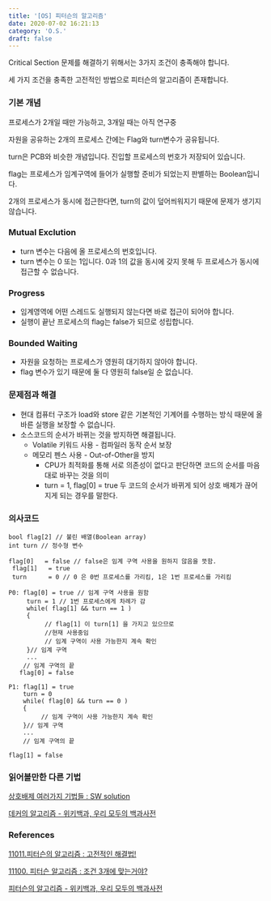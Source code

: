 ```yaml
---
title: '[OS] 피터슨의 알고리즘'
date: 2020-07-02 16:21:13
category: 'O.S.'
draft: false
---
```


Critical Section 문제를 해결하기 위해서는 3가지 조건이 충족해야 합니다.

세 가지 조건을 충족한 고전적인 방법으로 피터슨의 알고리즘이 존재합니다.

### 기본 개념

프로세스가 2개일 때만 가능하고, 3개일 때는 아직 연구중

자원을 공유하는 2개의 프로세스 간에는 Flag와 turn변수가 공유됩니다.

turn은 PCB와 비슷한 개념입니다. 진입할 프로세스의 번호가 저장되어 있습니다.

flag는 프로세스가 임계구역에 들어가 실행할 준비가 되었는지 판별하는 Boolean입니다.

2개의 프로세스가 동시에 접근한다면, turn의 값이 덮어씌워지기 때문에 문제가 생기지 않습니다.

### Mutual Exclution

-   turn 변수는 다음에 올 프로세스의 번호입니다.
-   turn 변수는 0 또는 1입니다. 0과 1의 값을 동시에 갖지 못해 두 프로세스가 동시에 접근할 수 없습니다.

### Progress

-   임계영역에 어떤 스레드도 실행되지 않는다면 바로 접근이 되어야 합니다.
-   실행이 끝난 프로세스의 flag는 false가 되므로 성립합니다.

### Bounded Waiting

-   자원을 요청하는 프로세스가 영원히 대기하지 않아야 합니다.
-   flag 변수가 있기 때문에 둘 다 영원히 false일 순 없습니다.

### 문제점과 해결

-   현대 컴퓨터 구조가 load와 store 같은 기본적인 기계어를 수행하는 방식 때문에 올바른 실행을 보장할 수 없습니다.
-   소스코드의 순서가 바뀌는 것을 방지하면 해결됩니다.
    -   Volatile 키워드 사용 - 컴파일러 동작 순서 보장
    -   메모리 펜스 사용 - Out-of-Other을 방지
        -   CPU가 최적화를 통해 서로 의존성이 없다고 판단하면 코드의 순서를 마음대로 바꾸는 것을 의미
        -   turn = 1, flag\[0\] = true 두 코드의 순서가 바뀌게 되어 상호 배제가 끊어지게 되는 경우를 말한다.

### 의사코드

```
bool flag[2] // 불린 배열(Boolean array)
int turn // 정수형 변수

flag[0]   = false // false은 임계 구역 사용을 원하지 않음을 뜻함.
 flag[1]   = true
 turn      = 0 // 0 은 0번 프로세스를 가리킴, 1은 1번 프로세스를 가리킴

P0: flag[0] = true // 임계 구역 사용을 원함
     turn = 1 // 1번 프로세스에게 차례가 감
     while( flag[1] && turn == 1 )
     {
          // flag[1] 이 turn[1] 을 가지고 있으므로
          //현재 사용중임
          // 임계 구역이 사용 가능한지 계속 확인
     }// 임계 구역
     ...
    // 임계 구역의 끝
   flag[0] = false

P1: flag[1] = true
    turn = 0
    while( flag[0] && turn == 0 )
    {
         // 임계 구역이 사용 가능한지 계속 확인
    }// 임계 구역
    ...
    // 임계 구역의 끝

flag[1] = false
```

### 읽어볼만한 다른 기법

[상호배제 여러가지 기법들 : SW solution](https://yoongrammer.tistory.com/61)

[데커의 알고리즘 - 위키백과, 우리 모두의 백과사전](https://ko.wikipedia.org/wiki/%EB%8D%B0%EC%BB%A4%EC%9D%98_%EC%95%8C%EA%B3%A0%EB%A6%AC%EC%A6%98?tableofcontents=1)

### References

[11011.피터슨의 알고리즘 : 고전적인 해결법!](https://haun25ne.tistory.com/58?category=718126)

[11100\. 피터슨 알고리즘 : 조건 3개에 맞는거야?](https://haun25ne.tistory.com/59)

[피터슨의 알고리즘 - 위키백과, 우리 모두의 백과사전](https://ko.wikipedia.org/wiki/%ED%94%BC%ED%84%B0%EC%8A%A8%EC%9D%98_%EC%95%8C%EA%B3%A0%EB%A6%AC%EC%A6%98)